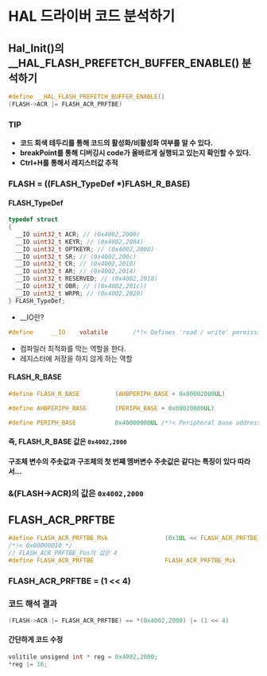 # HAL 드라이버 코드 분석하기

## Hal_Init()의 **\_\_HAL_FLASH_PREFETCH_BUFFER_ENABLE()** 분석하기

```c
#define __HAL_FLASH_PREFETCH_BUFFER_ENABLE()
(FLASH->ACR |= FLASH_ACR_PRFTBE)
```

### TIP

- **코드 회색 테두리를 통해 코드의 활성화/비활성화 여부를 알 수 있다.**
- **breakPoint를 통해 디버깅시 code가 올바르게 실행되고 있는지 확인할 수 있다.**
- **Ctrl+H를 통해서 레지스터값 추적**

### FLASH = ((FLASH_TypeDef \*)FLASH_R_BASE)

#### FLASH_TypeDef

```c
typedef struct
{
  __IO uint32_t ACR; // (0x4002,2000)
  __IO uint32_t KEYR; // (0x4002,2004)
  __IO uint32_t OPTKEYR; // (0x4002,2008)
  __IO uint32_t SR; // (0x4002,200c)
  __IO uint32_t CR; // (0x4002,2010)
  __IO uint32_t AR; // (0x4002,2014)
  __IO uint32_t RESERVED; // (0x4002,2018)
  __IO uint32_t OBR; // ((0x4002,201c))
  __IO uint32_t WRPR; // (0x4002,2020)
} FLASH_TypeDef;
```

- \_\_IO란?

```c
#define     __IO    volatile       /*!< Defines 'read / write' permissions */
```

- 컴파일러 최적화를 막는 역할을 한다.
- 레지스터에 저장을 하지 않게 하는 역할

#### FLASH_R_BASE

```c
#define FLASH_R_BASE          (AHBPERIPH_BASE + 0x00002000UL)
```

```c
#define AHBPERIPH_BASE        (PERIPH_BASE + 0x00020000UL)
```

```c
#define PERIPH_BASE           0x40000000UL /*!< Peripheral base address in the alias region */
```

#### 즉, FLASH_R_BASE 값은 `0x4002,2000`

#### 구조체 변수의 주솟값과 구조체의 첫 번째 멤버변수 주솟값은 같다는 특징이 있다 따라서...

### &(FLASH->ACR)의 값은 `0x4002,2000`

## FLASH_ACR_PRFTBE

```c
#define FLASH_ACR_PRFTBE_Msk                (0x1UL << FLASH_ACR_PRFTBE_Pos)
/*!< 0x00000010 */
// FLASH_ACR_PRFTBE_Pos의 값은 4
#define FLASH_ACR_PRFTBE                    FLASH_ACR_PRFTBE_Msk               /*!< Prefetch Buffer Enable */
```

### FLASH_ACR_PRFTBE = (1 << 4)

### 코드 해석 결과

```c
(FLASH->ACR |= FLASH_ACR_PRFTBE) == *(0x4002,2000) |= (1 << 4)
```

#### 간단하게 코드 수정

```c
volitile unsigend int * reg = 0x4002,2000;
*reg |= 16;
```
